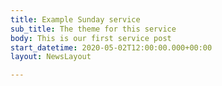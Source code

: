 ```yaml
---
title: Example Sunday service
sub_title: The theme for this service
body: This is our first service post
start_datetime: 2020-05-02T12:00:00.000+00:00
layout: NewsLayout

---
```

